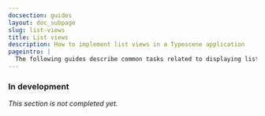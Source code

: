 ```yaml
---
docsection: guides
layout: doc_subpage
slug: list-views
title: List views
description: How to implement list views in a Typescene application
pageintro: |
  The following guides describe common tasks related to displaying lists.
---
```


### In development

_This section is not completed yet._
